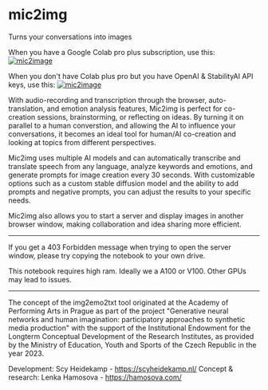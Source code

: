# mic2img
Turns your conversations into images

When you have a Google Colab pro plus subscription, use this:
[![mic2image](https://colab.research.google.com/assets/colab-badge.svg)](https://colab.research.google.com/drive/1kk4suKC5MNTlopaW6c3y1gcqKkugoVr8#scrollTo=cC982X14mr4u)

When you don't have Colab plus pro but you have OpenAI & StabilityAI API keys, use this:
[![mic2image](https://colab.research.google.com/assets/colab-badge.svg)](https://colab.research.google.com/drive/1e4f5-Up54ySiFsWvKiPyZrJNnJcWmjfl?usp=sharing)


With audio-recording and transcription through the browser, auto-translation, and emotion analysis features, Mic2img is perfect for co-creation sessions, brainstorming, or reflecting on ideas. By turning it on parallel to a human converstion, and allowing the AI to influence your conversations, it becomes an ideal tool for human/AI co-creation and looking at topics from different perspectives.

Mic2img uses multiple AI models and can automatically transcribe and translate speech from any language, analyze keywords and emotions, and generate prompts for image creation every 30 seconds. With customizable options such as a custom stable diffusion model and the ability to add prompts and negative prompts, you can adjust the results to your specific needs.

Mic2img also allows you to start a server and display images in another browser window, making collaboration and idea sharing more efficient. 

---------------------------------

If you get a 403 Forbidden message when trying to open the server window, please try copying the notebook to your own drive.

This notebook requires high ram. Ideally we a A100 or V100. Other GPUs may lead to issues.

---------------------------------

The concept of the img2emo2txt tool originated at the Academy of Performing Arts in Prague as part of the project "Generative neural networks and human imagination: participatory approaches to synthetic media production" with the support of the Institutional Endowment for the Longterm Conceptual Development of the Research Institutes, as provided by the Ministry of Education, Youth and Sports of the Czech Republic in the year 2023.

Development: Scy Heidekamp - https://scyheidekamp.nl/
Concept & research: Lenka Hamosova - https://hamosova.com/
